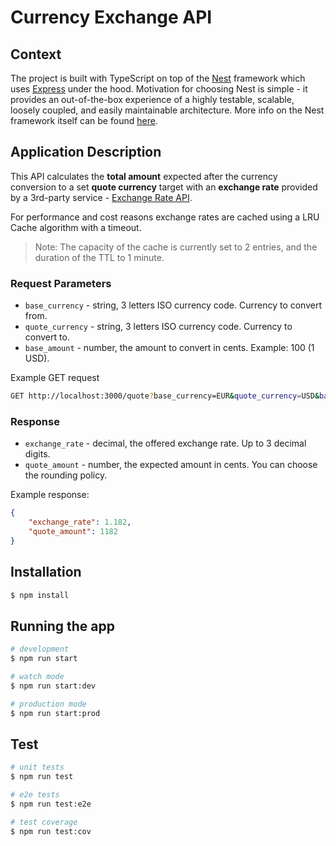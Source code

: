 # Currency Exchange API

## Context

The project is built with TypeScript on top of the [Nest](https://github.com/nestjs/nest) framework which uses [Express](https://expressjs.com) under the hood. Motivation for choosing Nest is simple - it provides an out-of-the-box experience of a highly testable, scalable, loosely coupled, and easily maintainable architecture. More info on the Nest framework itself can be found [here](https://docs.nestjs.com/).

## Application Description

This API calculates the **total amount** expected after the currency conversion to a set **quote currency** target with an **exchange rate** provided by a 3rd-party service - [Exchange Rate API](https://exchangeratesapi.io/).

For performance and cost reasons exchange rates are cached using a LRU Cache algorithm with a timeout.

> Note: The capacity of the cache is currently set to 2 entries, and the duration of the TTL to 1 minute.

### Request Parameters

- `base_currency` - string, 3 letters ISO currency code. Currency to convert from.
- `quote_currency` - string, 3 letters ISO currency code. Currency to convert to.
- `base_amount` - number, the amount to convert in cents. Example: 100 (1 USD).

Example GET request

```bash
GET http://localhost:3000/quote?base_currency=EUR&quote_currency=USD&base_amount=1000
```

### Response

- `exchange_rate` - decimal, the offered exchange rate. Up to 3 decimal digits.
- `quote_amount` - number, the expected amount in cents. You can choose the rounding policy.

Example response:

```json
{
    "exchange_rate": 1.182,
    "quote_amount": 1182
}
```

## Installation

```bash
$ npm install
```

## Running the app

```bash
# development
$ npm run start

# watch mode
$ npm run start:dev

# production mode
$ npm run start:prod
```

## Test

```bash
# unit tests
$ npm run test

# e2e tests
$ npm run test:e2e

# test coverage
$ npm run test:cov
```
